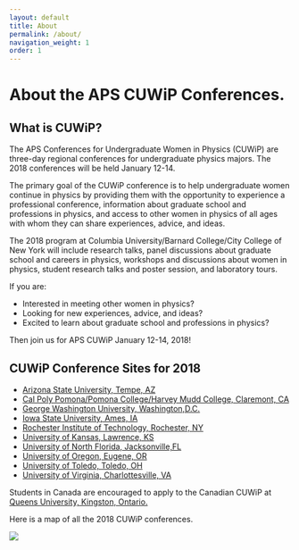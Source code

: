 ```yaml
---
layout: default
title: About
permalink: /about/
navigation_weight: 1
order: 1
---
```



# About the APS CUWiP Conferences.

## What is CUWiP?

The APS Conferences for Undergraduate Women in Physics (CUWiP) are three-day regional conferences for undergraduate physics majors. The 2018 conferences will be held January 12-14.  

The primary goal of the CUWiP conference is to help undergraduate women continue in physics by providing them with the opportunity to experience a professional conference, information about graduate school and professions in physics, and access to other women in physics of all ages with whom they can share experiences, advice, and ideas.

The 2018 program at Columbia University/Barnard College/City College of New York will include research talks, panel discussions about graduate school and careers in physics, workshops and discussions about women in physics, student research talks and poster session, and laboratory tours.


If you are:

- Interested in meeting other women in physics?
- Looking for new experiences, advice, and ideas?
- Excited to learn about graduate school and professions in physics?

Then join us for APS CUWiP January 12-14, 2018!

## CUWiP Conference Sites for 2018

- [Arizona State University, Tempe,
  AZ](https://dev-asucuwip2018.ws.asu.edu/content/home)
- [Cal Poly Pomona/Pomona College/Harvey Mudd College, Claremont,
  CA](https://cuwipsocal2018.org/)
- [George Washington University, Washington,D.C.](https://physics.columbian.gwu.edu/aps-cuwip-gw)
- [Iowa State University, Ames, IA](http://cuwip.physics.iastate.edu) 
- [Rochester Institute of Technology, Rochester,
  NY](https://sites.google.com/view/cuwip-rit/)
- [University of Kansas, Lawrence, KS](http://apscuwip.ku.edu)
- [University of North Florida, Jacksonville,FL](https://cuwipnorthflorida.wordpress.com/) 
- [University of Oregon, Eugene, OR](https://sites.google.com/view/uocuwip2018)
- [University of Toledo, Toledo, OH](http://www.utoledo.edu/nsm/physast/cuwip/)
- [University of Virginia, Charlottesville, VA](http://cuwip.phys.virginia.edu)

Students in Canada are encouraged to apply to the Canadian CUWiP at [Queens
University, Kingston, Ontario.](https://ccuwip.ca/)

Here is a map of all the 2018 CUWiP conferences.

  <a href="{{site.baseurl}}/images/CUWiP2018_Map_Final.png"><img class="img-responsive thumbnail col-md-4" src="{{site.baseurl}}/images/CUWiP2018_Map_Final.png" /></a>
